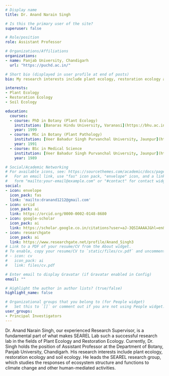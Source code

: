 ```yaml
---
# Display name
title: Dr. Anand Narain Singh

# Is this the primary user of the site?
superuser: false

# Role/position
role: Assistant Professor

# Organizations/Affiliations
organizations:
- name: Panjab University, Chandigarh
  url: "https://puchd.ac.in/"

# Short bio (displayed in user profile at end of posts)
bio: My research interests include plant ecology, restoration ecology and soil ecology.

interests:
- Plant Ecology
- Restoration Ecology
- Soil Ecology

education:
  courses:
  - course: PhD in Botany (Plant Ecology)
    institution: [Banaras Hindu University, Varanasi](https://bhu.ac.in/)
    year: 1999
  - course: MSc in Botany (Plant Pathology)
    institution: [Veer Bahadur Singh Purvanchal University, Jaunpur](https://vbspu.ac.in/)
    year: 1991
  - course: BSc in Medical Science
    institution: [Veer Bahadur Singh Purvanchal University, Jaunpur](https://vbspu.ac.in/)
    year: 1989

# Social/Academic Networking
# For available icons, see: https://sourcethemes.com/academic/docs/page-builder/#icons
#   For an email link, use "fas" icon pack, "envelope" icon, and a link in the
#   form "mailto:your-email@example.com" or "#contact" for contact widget.
social:
- icon: envelope
  icon_pack: fas
  link: 'mailto:dranand1212@gmail.com'
- icon: orcid
  icon_pack: ai
  link: https://orcid.org/0000-0002-0148-8680
- icon: google-scholar
  icon_pack: ai
  link: https://scholar.google.co.in/citations?user=aJ-3QSIAAAAJ&hl=en&oi=ao
- icon: researchgate
  icon_pack: ai
  link: https://www.researchgate.net/profile/Anand_Singh3
# Link to a PDF of your resume/CV from the About widget.
# To enable, copy your resume/CV to `static/files/cv.pdf` and uncomment the lines below.
# - icon: cv
#   icon_pack: ai
#   link: files/cv.pdf

# Enter email to display Gravatar (if Gravatar enabled in Config)
email: ""

# Highlight the author in author lists? (true/false)
highlight_name: false

# Organizational groups that you belong to (for People widget)
#   Set this to `[]` or comment out if you are not using People widget.
user_groups:
- Principal Investigators
---
```


Dr. Anand Narain Singh, our experienced Research Supervisor, is a fundamental part of what makes SEAREL Lab such a successful research lab in the fields of Plant Ecology and Restoration Ecology. Currently, Dr. Singh holds the position of Assistant Professor at the Department of Botany, Panjab University, Chandigarh. His research interests include plant ecology, restoration ecology and soil ecology. He leads the SEAREL research group, which studies the responses of ecosystem structure and functions to climate change and other human-mediated activities.
